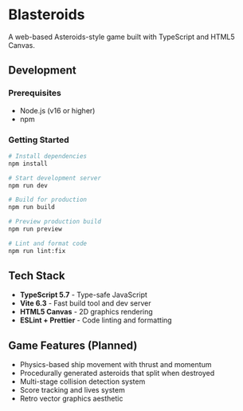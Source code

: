# Blasteroids

A web-based Asteroids-style game built with TypeScript and HTML5 Canvas.

## Development

### Prerequisites
- Node.js (v16 or higher)
- npm

### Getting Started

```bash
# Install dependencies
npm install

# Start development server
npm run dev

# Build for production
npm run build

# Preview production build
npm run preview

# Lint and format code
npm run lint:fix
```

## Tech Stack

- **TypeScript 5.7** - Type-safe JavaScript
- **Vite 6.3** - Fast build tool and dev server
- **HTML5 Canvas** - 2D graphics rendering
- **ESLint + Prettier** - Code linting and formatting

## Game Features (Planned)

- Physics-based ship movement with thrust and momentum
- Procedurally generated asteroids that split when destroyed
- Multi-stage collision detection system
- Score tracking and lives system
- Retro vector graphics aesthetic
